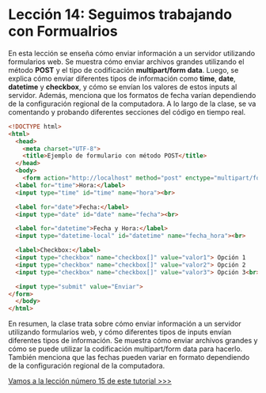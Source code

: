 # Lección 14: Seguimos trabajando con Formualrios

En esta lección se enseña cómo enviar información a un servidor utilizando formularios web. Se muestra cómo enviar archivos grandes utilizando el método **POST** y el tipo de codificación **multipart/form data**. Luego, se explica cómo enviar diferentes tipos de información como **time**, **date**, **datetime** y **checkbox**, y cómo se envían los valores de estos inputs al servidor. Además, menciona que los formatos de fecha varían dependiendo de la configuración regional de la computadora. A lo largo de la clase, se va comentando y probando diferentes secciones del código en tiempo real.

```html
<!DOCTYPE html>
<html>
  <head>
    <meta charset="UTF-8">
    <title>Ejemplo de formulario con método POST</title>
  </head>
  <body>
    <form action="http://localhost" method="post" enctype="multipart/form-data">
  <label for="time">Hora:</label>
  <input type="time" id="time" name="hora"><br>

  <label for="date">Fecha:</label>
  <input type="date" id="date" name="fecha"><br>

  <label for="datetime">Fecha y Hora:</label>
  <input type="datetime-local" id="datetime" name="fecha_hora"><br>

  <label>Checkbox:</label>
  <input type="checkbox" name="checkbox[]" value="valor1"> Opción 1
  <input type="checkbox" name="checkbox[]" value="valor2"> Opción 2
  <input type="checkbox" name="checkbox[]" value="valor3"> Opción 3<br>

  <input type="submit" value="Enviar">
</form>
  </body>
</html>
```

En resumen, la clase trata sobre cómo enviar información a un servidor utilizando formularios web, y cómo diferentes tipos de inputs envían diferentes tipos de información. Se muestra cómo enviar archivos grandes y cómo se puede utilizar la codificación multipart/form data para hacerlo. También menciona que las fechas pueden variar en formato dependiendo de la configuración regional de la computadora.

[Vamos a la lección número 15 de este tutorial >>>](../15%20Formularios%20parte%204/Readme.md)